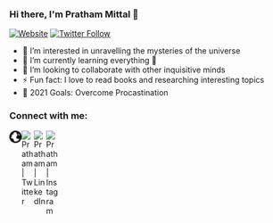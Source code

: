 ### Hi there, I'm Pratham Mittal 👋


[![Website](https://img.shields.io/website?label=Website&style=for-the-badge&url=https%3A%2F%2Fprathammittal.netlify.app)](https://prathammittal.netlify.app)
[![Twitter Follow](https://img.shields.io/twitter/follow/prthmmittl?color=1DA1F2&logo=twitter&style=for-the-badge)](https://twitter.com/prthmmittl)
- 👀 I’m interested in unravelling the mysteries of the universe
- 🌱 I’m currently learning everything 🤣
- 👯 I’m looking to collaborate with other inquisitive minds
- ⚡ Fun fact: I love to read books and researching interesting topics
- 🎯 2021 Goals: Overcome Procastination

### Connect with me:

[<img align="left" alt="prathammittal.netlify.app" width="22px" src="https://raw.githubusercontent.com/iconic/open-iconic/master/svg/globe.svg" />][website]
[<img align="left" alt="Pratham | Twitter" width="22px" src="https://cdn.jsdelivr.net/npm/simple-icons@v3/icons/twitter.svg" />][twitter]
[<img align="left" alt="Pratham | LinkedIn" width="22px" src="https://cdn.jsdelivr.net/npm/simple-icons@v3/icons/linkedin.svg" />][linkedin]
[<img align="left" alt="Pratham | Instagram" width="22px" src="https://cdn.jsdelivr.net/npm/simple-icons@v3/icons/instagram.svg" />][instagram]

[website]: https://prathammittal.netlify.app
[twitter]: https://twitter.com/prthmmittl
[instagram]: https://instagram.com/prthmmittl
[linkedin]: https://linkedin.com/in/prthmmittl
